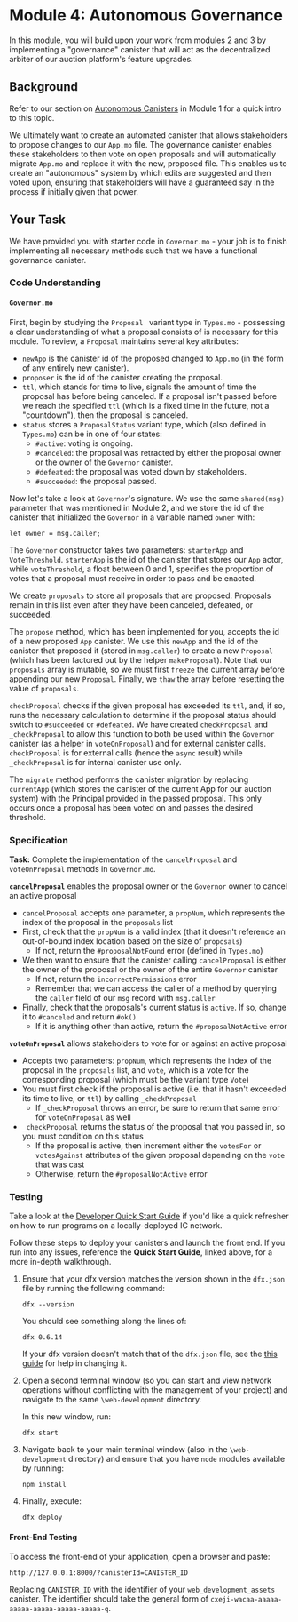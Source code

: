 # Module 4: Autonomous Governance

In this module, you will build upon your work from modules 2 and 3 by implementing a "governance" canister that will act as the decentralized arbiter of our auction platform's feature upgrades. 

## Background

Refer to our section on [Autonomous Canisters](/module-1.md#Autonomous-Canisters) in Module 1 for a quick intro to this topic.

We ultimately want to create an automated canister that allows stakeholders to propose changes to our `App.mo` file. The governance canister enables these stakeholders to then vote on open proposals and will automatically migrate `App.mo` and replace it with the new, proposed file. This enables us to create an "autonomous" system by which edits are suggested and then voted upon, ensuring that stakeholders will have a guaranteed say in the process if initially given that power. 

## Your Task

We have provided you with starter code in `Governor.mo` - your job is to finish implementing all necessary methods such that we have a functional governance canister. 

### Code Understanding

#### `Governor.mo`

First, begin by studying the `Proposal ` variant type in `Types.mo` - possessing a clear understanding of what a proposal consists of is necessary for this module. To review, a `Proposal` maintains several key attributes:

* `newApp` is the canister id of the proposed changed to `App.mo` (in the form of any entirely new canister).
* `proposer` is the id of the canister creating the proposal. 
* `ttl`, which stands for time to live, signals the amount of time the proposal has before being canceled. If a proposal isn't passed before we reach the specified `ttl` (which is a fixed time in the future, not a "countdown"), then the proposal is canceled.
* `status` stores a `ProposalStatus` variant type, which (also defined in `Types.mo`) can be in one of four states:
  * `#active`: voting is ongoing.
  * `#canceled`: the proposal was retracted by either the proposal owner or the owner of the `Governor` canister.
  * `#defeated`: the proposal was voted down by stakeholders.
  * `#succeeded`: the proposal passed.

Now let's take a look at `Governor`'s signature. We use the same `shared(msg)` parameter that was mentioned in Module 2, and we store the id of the canister that initialized the `Governor` in a variable named `owner` with:

```
let owner = msg.caller;
```

The `Governor` constructor takes two parameters: `starterApp` and `VoteThreshold`. `starterApp` is the id of the canister that stores our `App` actor, while `voteThreshold`, a float between 0 and 1, specifies the proportion of votes that a proposal must receive in order to pass and be enacted.

We create `proposals` to store all proposals that are proposed. Proposals remain in this list even after they have been canceled, defeated, or succeeded.

The `propose` method, which has been implemented for you, accepts the id of a new proposed `App` canister. We use this `newApp` and the id of the canister that proposed it (stored in `msg.caller`) to create a new `Proposal` (which has been factored out by the helper `makeProposal`). Note that our `proposals` array is mutable, so we must first `freeze` the current array before appending our new `Proposal`. Finally, we `thaw` the array before resetting the value of `proposals`.

`checkProposal` checks if the given proposal has exceeded its `ttl`, and, if so, runs the necessary calculation to determine if the proposal status should switch to `#succeeded` or `#defeated`. We have created `checkProposal` and `_checkProposal` to allow this function to both be used within the `Governor` canister (as a helper in `voteOnProposal`) and for external canister calls. `checkProposal` is for external calls (hence the `async` result) while `_checkProposal` is for internal canister use only.

The `migrate` method performs the canister migration by replacing `currentApp` (which stores the canister of the current App for our auction system) with the Principal provided in the passed proposal. This only occurs once a proposal has been voted on and passes the desired threshold. 

### Specification

**Task:** Complete the implementation of the `cancelProposal` and `voteOnProposal` methods in `Governor.mo`.

**`cancelProposal`** enables the proposal owner or the `Governor` owner to cancel an active proposal

* `cancelProposal` accepts one parameter, a `propNum`, which represents the index of the proposal in the `proposals` list
* First, check that the `propNum` is a valid index (that it doesn't reference an out-of-bound index location based on the size of `proposals`)
  * If not, return the `#proposalNotFound` error (defined in `Types.mo`)
* We then want to ensure that the canister calling `cancelProposal` is either the owner of the proposal or the owner of the entire `Governor` canister
  * If not, return the `incorrectPermissions` error
  * Remember that we can access the caller of a method by querying the `caller` field of our `msg` record with `msg.caller`
* Finally, check that the proposals's current status is `active`. If so, change it to `#canceled` and return `#ok()`
  * If it is anything other than active, return the `#proposalNotActive` error

**`voteOnProposal`** allows stakeholders to vote for or against an active proposal

* Accepts two parameters: `propNum`, which represents the index of the proposal in the `proposals` list, and `vote`, which is a vote for the corresponding proposal (which must be the variant type `Vote`) 
* You must first check if the proposal is active (i.e. that it hasn't exceeded its time to live, or `ttl`) by calling `_checkProposal`
  * If `_checkProposal` throws an error, be sure to return that same error for `voteOnProposal` as well
* `_checkProposal` returns the status of the proposal that you passed in, so you must condition on this status
  * If the proposal is active, then increment either the `votesFor` or `votesAgainst` attributes of the given proposal depending on the `vote` that was cast
  * Otherwise, return the `#proposalNotActive` error



### Testing

Take a look at the [Developer Quick Start Guide](https://sdk.dfinity.org/docs/quickstart/quickstart.html) if you'd like a quick refresher on how to run programs on a locally-deployed IC network. 

Follow these steps to deploy your canisters and launch the front end. If you run into any issues, reference the **Quick Start Guide**, linked above,  for a more in-depth walkthrough.

1. Ensure that your dfx version matches the version shown in the `dfx.json` file by running the following command:

   ```
   dfx --version
   ```

   You should see something along the lines of:

   ```
   dfx 0.6.14
   ```

   If your dfx version doesn't match that of the `dfx.json` file, see the [this guide](https://sdk.dfinity.org/docs/developers-guide/install-upgrade-remove.html#install-version) for help in changing it. 

2. Open a second terminal window (so you can start and view network operations without conflicting with the management of your project) and navigate to the same `\web-development` directory.

   In this new window, run:

   ```
   dfx start
   ```

3. Navigate back to your main terminal window (also in the `\web-development` directory) and ensure that you have `node` modules available by running:

   ```
   npm install
   ```

4. Finally, execute:

   ```
   dfx deploy
   ```

#### Front-End Testing

To access the front-end of your application, open a browser and paste:

```
http://127.0.0.1:8000/?canisterId=CANISTER_ID
```

Replacing `CANISTER_ID` with the identifier of your `web_development_assets` canister. The identifier should take the general form of `cxeji-wacaa-aaaaa-aaaaa-aaaaa-aaaaa-aaaaa-q`.
